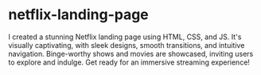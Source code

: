 # netflix-landing-page
I created a stunning Netflix landing page using HTML, CSS, and JS. It's visually captivating, with sleek designs, smooth transitions, and intuitive navigation. Binge-worthy shows and movies are showcased, inviting users to explore and indulge. Get ready for an immersive streaming experience!
